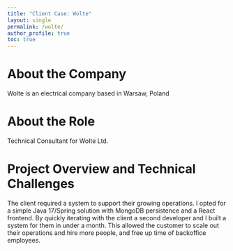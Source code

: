 ```yaml
---
title: "Client Case: Wolte"
layout: single
permalink: /wolte/
author_profile: true
toc: true
---
```

# About the Company
Wolte is an electrical company based in Warsaw, Poland

# About the Role
Technical Consultant for Wolte Ltd.

# Project Overview and Technical Challenges
The client required a system to support their growing operations. I opted for a simple Java 17/Spring solution with MongoDB persistence and a React frontend. By quickly iterating with the client a second developer and I built a system for them in under a month. This allowed the customer to scale out their operations and hire more people, and free up time of backoffice employees. 